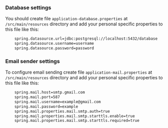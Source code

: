 ### Database settings
You should create file `application-database.properties` at `/src/main/resources` directory and add your personal specific properties to this file like this:
```sh
    spring.datasource.url=jdbc:postgresql://localhost:5432/database
    spring.datasource.username=username
    spring.datasource.password=password
```
### Email sender settings
To configure email sending create file `application-mail.properties` at `/src/main/resources` directory and add your personal specific properties to this file like this:
```sh
    spring.mail.host=smtp.gmail.com
    spring.mail.port=587
    spring.mail.username=example@gmail.com
    spring.mail.password=example
    spring.mail.properties.mail.smtp.auth=true
    spring.mail.properties.mail.smtp.starttls.enable=true
    spring.mail.properties.mail.smtp.starttls.required=true
```
